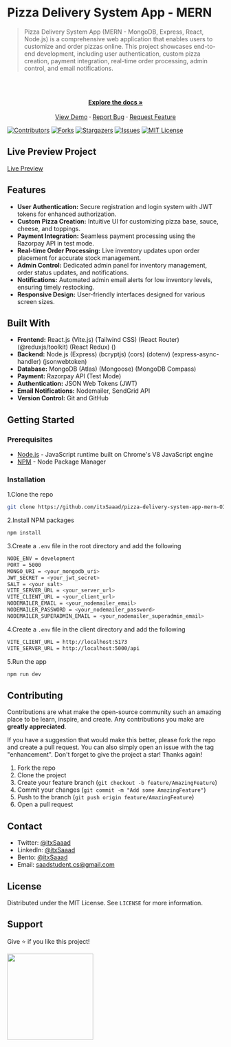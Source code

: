 # Pizza Delivery System App - MERN

> Pizza Delivery System App (MERN - MongoDB, Express, React, Node.js) is a comprehensive web application that enables users to customize and order pizzas online. This project showcases end-to-end development, including user authentication, custom pizza creation, payment integration, real-time order processing, admin control, and email notifications.

<br />
<div align="center">
  <p align="center">
    <br />
    <a href="https://github.com/itxSaaad/pizza-delivery-system-app-mern-OIBSIP">
    <strong>Explore the docs »</strong></a>
    <br />
    <br />
    <a href="https://pizza-delivery-system-app-mern-oibsip.vercel.app/">View Demo</a>
    ·
    <a href="https://github.com/itxSaaad/pizza-delivery-system-app-mern-OIBSIP/issues">Report Bug</a>
    ·
    <a href="https://github.com/itxSaaad/pizza-delivery-system-app-mern-OIBSIP/issues">Request Feature</a>
  </p>
</div>

[![Contributors][contributors-shield]][contributors-url]
[![Forks][forks-shield]][forks-url]
[![Stargazers][stars-shield]][stars-url]
[![Issues][issues-shield]][issues-url]
[![MIT License][license-shield]][license-url]

## Live Preview Project

[Live Preview](https://pizza-delivery-system-app-mern-oibsip.vercel.app/)

## Features

- **User Authentication:** Secure registration and login system with JWT tokens for enhanced authorization.
- **Custom Pizza Creation:** Intuitive UI for customizing pizza base, sauce, cheese, and toppings.
- **Payment Integration:** Seamless payment processing using the Razorpay API in test mode.
- **Real-time Order Processing:** Live inventory updates upon order placement for accurate stock management.
- **Admin Control:** Dedicated admin panel for inventory management, order status updates, and notifications.
- **Notifications:** Automated admin email alerts for low inventory levels, ensuring timely restocking.
- **Responsive Design:** User-friendly interfaces designed for various screen sizes.

## Built With

- **Frontend:** React.js (Vite.js) (Tailwind CSS) (React Router) (@reduxjs/toolkit) (React Redux) ()
- **Backend:** Node.js (Express) (bcryptjs) (cors) (dotenv) (express-async-handler) (jsonwebtoken)
- **Database:** MongoDB (Atlas) (Mongoose) (MongoDB Compass)
- **Payment:** Razorpay API (Test Mode)
- **Authentication:** JSON Web Tokens (JWT)
- **Email Notifications:** Nodemailer, SendGrid API
- **Version Control:** Git and GitHub

## Getting Started

### Prerequisites

- [Node.js](https://nodejs.org/en/) - JavaScript runtime built on Chrome's V8 JavaScript engine
- [NPM](https://www.npmjs.com/) - Node Package Manager

### Installation

1.Clone the repo

```sh
git clone https://github.com/itxSaaad/pizza-delivery-system-app-mern-OIBSIP.git
```

2.Install NPM packages

```sh
npm install
```

3.Create a `.env` file in the root directory and add the following

```sh
NODE_ENV = development
PORT = 5000
MONGO_URI = <your_mongodb_uri>
JWT_SECRET = <your_jwt_secret>
SALT = <your_salt>
VITE_SERVER_URL = <your_server_url>
VITE_CLIENT_URL = <your_client_url>
NODEMAILER_EMAIL = <your_nodemailer_email>
NODEMAILER_PASSWORD = <your_nodemailer_password>
NODEMAILER_SUPERADMIN_EMAIL = <your_nodemailer_superadmin_email>
```

4.Create a `.env` file in the client directory and add the following

```sh
VITE_CLIENT_URL = http://localhost:5173
VITE_SERVER_URL = http://localhost:5000/api
```

5.Run the app

```sh
npm run dev
```

## Contributing

Contributions are what make the open-source community such an amazing place to be learn, inspire, and create. Any contributions you make are **greatly appreciated**.

If you have a suggestion that would make this better, please fork the repo and create a pull request. You can also simply open an issue with the tag "enhancement".
Don't forget to give the project a star! Thanks again!

1. Fork the repo
2. Clone the project
3. Create your feature branch (`git checkout -b feature/AmazingFeature`)
4. Commit your changes (`git commit -m "Add some AmazingFeature"`)
5. Push to the branch (`git push origin feature/AmazingFeature`)
6. Open a pull request

## Contact

- Twitter: [@itxSaaad](https://twitter.com/itxSaaad)
- LinkedIn: [@itxSaaad](https://www.linkedin.com/in/itxsaaad/)
- Bento: [@itxSaaad](https://bento.me/itxsaaad)
- Email: [saadstudent.cs@gmail.com](mailto:saadstudent.cs@gmail.com)

## License

Distributed under the MIT License. See `LICENSE` for more information.

## Support

Give ⭐️ if you like this project!

<a href="https://www.buymeacoffee.com/itxSaaad"><img src="https://cdn.buymeacoffee.com/buttons/v2/default-yellow.png" width="200" /></a>

<!-- MARKDOWN LINKS & IMAGES -->

[contributors-shield]: https://img.shields.io/github/contributors/itxSaaad/pizza-delivery-system-app-mern-OIBSIP.svg?style=for-the-badge
[contributors-url]: https://github.com/itxSaaad/pizza-delivery-system-app-mern-OIBSIP/graphs/contributors
[forks-shield]: https://img.shields.io/github/forks/itxSaaad/pizza-delivery-system-app-mern-OIBSIP.svg?style=for-the-badge
[forks-url]: https://github.com/itxSaaad/pizza-delivery-system-app-mern-OIBSIP/network/members
[stars-shield]: https://img.shields.io/github/stars/itxSaaad/pizza-delivery-system-app-mern-OIBSIP.svg?style=for-the-badge
[stars-url]: https://github.com/itxSaaad/pizza-delivery-system-app-mern-OIBSIP/stargazers
[issues-shield]: https://img.shields.io/github/issues/itxSaaad/pizza-delivery-system-app-mern-OIBSIP.svg?style=for-the-badge
[issues-url]: https://github.com/itxSaaad/pizza-delivery-system-app-mern-OIBSIP/issues
[license-shield]: https://img.shields.io/github/license/itxSaaad/pizza-delivery-system-app-mern-OIBSIP.svg?style=for-the-badge
[license-url]: https://github.com/itxSaaad/pizza-delivery-system-app-mern-OIBSIP/blob/main/LICENSE.md
